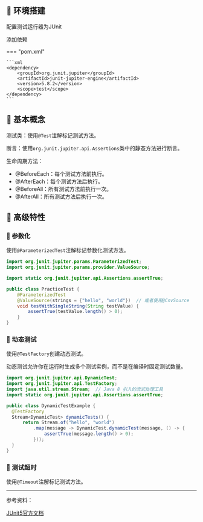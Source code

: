 ## 📌 环境搭建

配置测试运行器为JUnit

添加依赖

=== "pom.xml"

    ```xml
    <dependency>
        <groupId>org.junit.jupiter</groupId>
        <artifactId>junit-jupiter-engine</artifactId>
        <version>5.8.2</version>
        <scope>test</scope>
    </dependency>
    ```

## 📌 基本概念

测试类：使用`@Test`注解标记测试方法。

断言：使用`org.junit.jupiter.api.Assertions`类中的静态方法进行断言。

生命周期方法：

* @BeforeEach：每个测试方法前执行。
* @AfterEach：每个测试方法后执行。
* @BeforeAll：所有测试方法前执行一次。
* @AfterAll：所有测试方法后执行一次。

## 📌 高级特性

### 🚁 参数化

使用`@ParameterizedTest`注解标记参数化测试方法。

```java
import org.junit.jupiter.params.ParameterizedTest;
import org.junit.jupiter.params.provider.ValueSource;

import static org.junit.jupiter.api.Assertions.assertTrue;

public class PracticeTest {
    @ParameterizedTest
    @ValueSource(strings = {"hello", "world"})  // 或者使用@CsvSource
    void testWithSingleString(String testValue) {
        assertTrue(testValue.length() > 0);
    }
}
```

### 🚁 动态测试

使用`@TestFactory`创建动态测试。

动态测试允许你在运行时生成多个测试实例，而不是在编译时固定测试数量。

```java
import org.junit.jupiter.api.DynamicTest;
import org.junit.jupiter.api.TestFactory;
import java.util.stream.Stream;  // Java 8 引入的流式处理工具
import static org.junit.jupiter.api.Assertions.assertTrue;

public class DynamicTestExample {
  @TestFactory
  Stream<DynamicTest> dynamicTests() {
      return Stream.of("hello", "world")
          .map(message -> DynamicTest.dynamicTest(message, () -> {
              assertTrue(message.length() > 0);
          }));
  }
}
```

### 🚁 测试超时

使用`@Timeout`注解标记测试方法。

---

参考资料：

[JUnit5官方文档](https://junit.org/junit5/docs/current/user-guide/)


